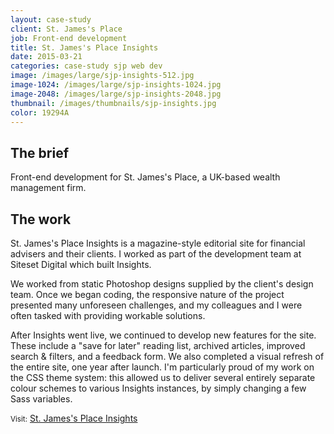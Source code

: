 ```yaml
---
layout: case-study
client: St. James's Place
job: Front-end development
title: St. James's Place Insights
date: 2015-03-21
categories: case-study sjp web dev
image: /images/large/sjp-insights-512.jpg
image-1024: /images/large/sjp-insights-1024.jpg
image-2048: /images/large/sjp-insights-2048.jpg
thumbnail: /images/thumbnails/sjp-insights.jpg
color: 19294A
---
```

## The brief
Front-end development for St. James's Place, a UK-based wealth management firm.

## The work
St. James's Place Insights is a magazine-style editorial site for financial advisers and their clients. I worked as part of the development team at Siteset Digital which built Insights.

We worked from static Photoshop designs supplied by the client's design team. Once we began coding, the responsive nature of the project presented many unforeseen challenges, and my colleagues and I were often tasked with providing workable solutions.

After Insights went live, we continued to develop new features for the site. These include a "save for later" reading list, archived articles, improved search & filters, and a feedback form. We also completed a visual refresh of the entire site, one year after launch. I'm particularly proud of my work on the CSS theme system: this allowed us to deliver several entirely separate colour schemes to various Insights instances, by simply changing a few Sass variables.

<small>Visit:</small> [St. James's Place Insights][1]

[1]: http://www.sjpinsights.co.uk "St. James's Place Insights"